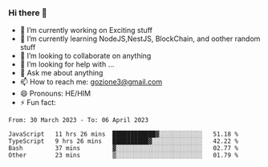 ### Hi there 👋

<!--
**charlieScript/charlieScript** is a ✨ _special_ ✨ repository because its `README.md` (this file) appears on your GitHub profile.

Here are some ideas to get you started: -->

- 🔭 I’m currently working on Exciting stuff
- 🌱 I’m currently learning NodeJS,NestJS, BlockChain, and oother random stuff
- 👯 I’m looking to collaborate on anything
- 🤔 I’m looking for help with ...
- 💬 Ask me about anything
- 📫 How to reach me: gozione3@gmail.com
- 😄 Pronouns: HE/HIM
- ⚡ Fun fact: 
<!--START_SECTION:waka-->

```text
From: 30 March 2023 - To: 06 April 2023

JavaScript   11 hrs 26 mins  ████████████▓░░░░░░░░░░░░   51.18 %
TypeScript   9 hrs 26 mins   ██████████▓░░░░░░░░░░░░░░   42.22 %
Bash         37 mins         ▓░░░░░░░░░░░░░░░░░░░░░░░░   02.77 %
Other        23 mins         ▒░░░░░░░░░░░░░░░░░░░░░░░░   01.79 %
```

<!--END_SECTION:waka-->
